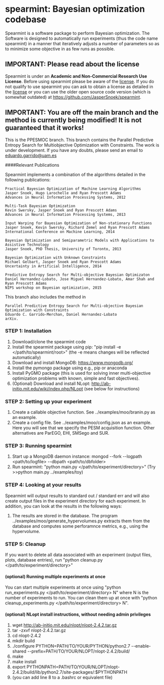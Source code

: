 spearmint: Bayesian optimization codebase
=========================================

Spearmint is a software package to perform Bayesian optimization. The Software is designed to automatically run experiments (thus the code name spearmint) in a manner that iteratively adjusts a number of parameters so as to minimize some objective in as few runs as possible.

## IMPORTANT: Please read about the license
Spearmint is under an **Academic and Non-Commercial Research Use License**.  Before using spearmint please be aware of the [license](LICENSE.md).  If you do not qualify to use spearmint you can ask to obtain a license as detailed in the [license](LICENSE.md) or you can use the older open source code version (which is somewhat outdated) at https://github.com/JasperSnoek/spearmint.  

## IMPORTANT: You are off the main branch and the method is currently being modified! It is not guaranteed that it works!
This is the PPESMOC branch. This branch contains the Parallel Predictive Entropy Search for Multiobjective Optimization with Constraints. The work is under development. If you have any doubts, please send an email to eduardo.garrido@uam.es

####Relevant Publications

Spearmint implements a combination of the algorithms detailed in the following publications:

    Practical Bayesian Optimization of Machine Learning Algorithms  
    Jasper Snoek, Hugo Larochelle and Ryan Prescott Adams  
    Advances in Neural Information Processing Systems, 2012  

    Multi-Task Bayesian Optimization  
    Kevin Swersky, Jasper Snoek and Ryan Prescott Adams  
    Advances in Neural Information Processing Systems, 2013  

    Input Warping for Bayesian Optimization of Non-stationary Functions  
    Jasper Snoek, Kevin Swersky, Richard Zemel and Ryan Prescott Adams  
    International Conference on Machine Learning, 2014  

    Bayesian Optimization and Semiparametric Models with Applications to Assistive Technology  
    Jasper Snoek, PhD Thesis, University of Toronto, 2013  
  
    Bayesian Optimization with Unknown Constraints
    Michael Gelbart, Jasper Snoek and Ryan Prescott Adams
    Uncertainty in Artificial Intelligence, 2014

    Predictive Entropy Search for Multi-objective Bayesian Optimizaton
    Daniel Hernandez-Lobato, Jose Miguel Hernandez-Lobato, Amar Shah and Ryan Prescott Adams
    NIPS workshop on Bayesian optimization, 2015

This branch also includes the method in 

    Parallel Predictive Entropy Search for Multi-objective Bayesian Optimization with Constraints
    Eduardo C. Garrido-Merchan, Daniel Hernandez-Lobato
    arXiv.


### STEP 1: Installation
1. Download/clone the spearmint code
2. Install the spearmint package using pip: "pip install -e \</path/to/spearmint/root\>" (the -e means changes will be reflected automatically)
3. Download and install MongoDB: https://www.mongodb.org/
4. Install the pymongo package using e.g., pip or anaconda
5. Install PyGMO package (this is used for solving inner multi-objective optimization problems with known, simple and fast objectives).
6. (Optional) Download and install NLopt: http://ab-initio.mit.edu/wiki/index.php/NLopt (see below for instructions)

### STEP 2: Setting up your experiment
1. Create a callable objective function. See ../examples/moo/branin.py as an example.
2. Create a config file. See ../examples/moo/config.json as an example. Here you will see that we specify the PESM acquisition function. Other alternatives are ParEGO, EHI, SMSego and SUR.

### STEP 3: Running spearmint
1. Start up a MongoDB daemon instance: mongod --fork --logpath \<path/to/logfile\> --dbpath \<path/to/dbfolder\>
2. Run spearmint: "python main.py \</path/to/experiment/directory\>"
(Try >>python main.py ../examples/toy)

### STEP 4: Looking at your results
Spearmint will output results to standard out / standard err and will also create output files in the experiment directory for each experiment. In addition, you can look at the results in the following ways:

1. The results are stored in the database. The program ../examples/moo/generate_hypervolumes.py extracts them from the database and computes some
perforamnce metrics, e.g., using the hypervolume.

### STEP 5: Cleanup
If you want to delete all data associated with an experiment (output files, plots, database entries), run "python cleanup.py \</path/to/experiment/directory\>"

#### (optional) Running multiple experiments at once
You can start multiple experiments at once using "python run_experiments.py \</path/to/experiment/directory\> N" where N is the number of experiments to run. You can clean them up at once with "python cleanup_experiments.py \</path/to/experiment/directory\> N". 

#### (optional) NLopt install instructions, without needing admin privileges 
1. wget http://ab-initio.mit.edu/nlopt/nlopt-2.4.2.tar.gz
2. tar -zxvf nlopt-2.4.2.tar.gz
3. cd nlopt-2.4.2
4. mkdir build
5. ./configure PYTHON=PATH/TO/YOUR/PYTHON/python2.7 --enable-shared --prefix=PATH/TO/YOUR/NLOPT/nlopt-2.4.2/build/
6. make
7. make install
8. export PYTHONPATH=PATH/TO/YOUR/NLOPT/nlopt-2.4.2/build/lib/python2.7/site-packages/:$PYTHONPATH
9. (you can add line 8 to a .bashrc or equivalent file)
